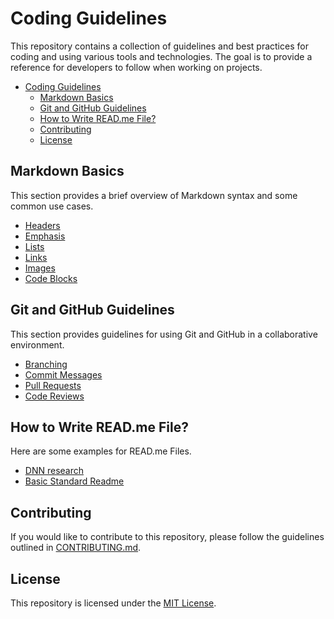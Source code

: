 # Coding Guidelines

This repository contains a collection of guidelines and best practices for coding and using various tools and technologies. The goal is to provide a reference for developers to follow when working on projects.


- [Coding Guidelines](#coding-guidelines)
  - [Markdown Basics](#markdown-basics)
  - [Git and GitHub Guidelines](#git-and-github-guidelines)
  - [How to Write READ.me File?](#how-to-write-readme-file)
  - [Contributing](#contributing)
  - [License](#license)


## Markdown Basics

This section provides a brief overview of Markdown syntax and some common use cases.

- [Headers](markdown.md)
- [Emphasis](markdown.md)
- [Lists](markdown.md)
- [Links](markdown.md)
- [Images](markdown.md)
- [Code Blocks](markdown.md)

## Git and GitHub Guidelines

This section provides guidelines for using Git and GitHub in a collaborative environment.

- [Branching](git_github_process.md)
- [Commit Messages](git_github_process.md)
- [Pull Requests](git_github_process.md)
- [Code Reviews](git_github_process.md)

## How to Write READ.me File?

Here are some examples for READ.me Files.

- [DNN research](./readme/readme_DNN_example.md)
- [Basic Standard Readme](./readme/readme_example.md)


## Contributing

If you would like to contribute to this repository, please follow the guidelines outlined in [CONTRIBUTING.md](CONTRIBUTING.md).

## License

This repository is licensed under the [MIT License](LICENSE).